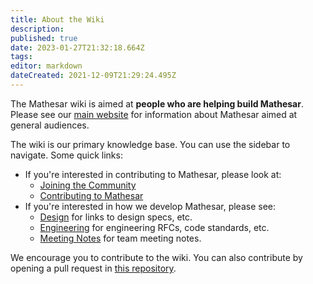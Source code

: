 ```yaml
---
title: About the Wiki
description: 
published: true
date: 2023-01-27T21:32:18.664Z
tags: 
editor: markdown
dateCreated: 2021-12-09T21:29:24.495Z
---
```


The Mathesar wiki is aimed at **people who are helping build Mathesar**. Please see our [main website](https://mathesar.org) for information about Mathesar aimed at general audiences.

The wiki is our primary knowledge base. You can use the sidebar to navigate. Some quick links:

- If you're interested in contributing to Mathesar, please look at:
  - [Joining the Community](/community)
  - [Contributing to Mathesar](/community/contributing)
- If you're interested in how we develop Mathesar, please see:
  - [Design](/design) for links to design specs, etc.
  - [Engineering](/engineering) for engineering RFCs, code standards, etc.
  - [Meeting Notes](/meeting-notes) for team meeting notes.
  
We encourage you to contribute to the wiki. You can also contribute by opening a pull request in [this repository](https://github.com/centerofci/mathesar-wiki/).